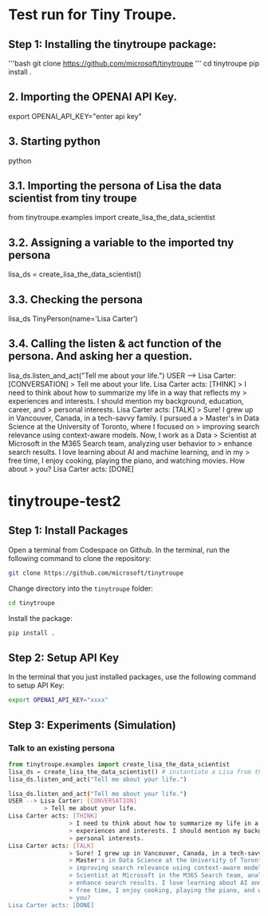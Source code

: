 # Test run for Tiny Troupe.

## Step 1: Installing the tinytroupe package:
'''bash
git clone https://github.com/microsoft/tinytroupe
'''
cd tinytroupe
pip install .

## 2. Importing the OPENAI API Key.
export OPENAI_API_KEY="enter api key"

## 3. Starting python
python

## 3.1. Importing the persona of Lisa the data scientist from tiny troupe
from tinytroupe.examples import create_lisa_the_data_scientist

## 3.2. Assigning a variable to the imported tny persona
lisa_ds = create_lisa_the_data_scientist()

## 3.3. Checking the persona
lisa_ds
TinyPerson(name='Lisa Carter')

## 3.4. Calling the listen & act function of the persona. And asking her a question.


lisa_ds.listen_and_act("Tell me about your life.")
USER --> Lisa Carter: [CONVERSATION] 
          > Tell me about your life.
Lisa Carter acts: [THINK] 
                 > I need to think about how to summarize my life in a way that reflects my
                 > experiences and interests. I should mention my background, education, career, and
                 > personal interests.
Lisa Carter acts: [TALK] 
                 > Sure! I grew up in Vancouver, Canada, in a tech-savvy family. I pursued a
                 > Master's in Data Science at the University of Toronto, where I focused on
                 > improving search relevance using context-aware models. Now, I work as a Data
                 > Scientist at Microsoft in the M365 Search team, analyzing user behavior to
                 > enhance search results. I love learning about AI and machine learning, and in my
                 > free time, I enjoy cooking, playing the piano, and watching movies. How about
                 > you?
Lisa Carter acts: [DONE]


# tinytroupe-test2

## Step 1: Install Packages

Open a terminal from Codespace on Github. In the terminal, run the following command to clone the repository:

```bash
git clone https://github.com/microsoft/tinytroupe
```

Change directory into the `tinytroupe` folder:

```bash
cd tinytroupe
```

Install the package:

```bash
pip install .
```

## Step 2: Setup API Key

In the terminal that you just installed packages, use the following command to setup API Key:

```bash
export OPENAI_API_KEY="xxxx"
```

## Step 3: Experiments (Simulation)

### Talk to an existing persona

```python
from tinytroupe.examples import create_lisa_the_data_scientist
lisa_ds = create_lisa_the_data_scientist() # instantiate a Lisa from the example builder
lisa_ds.listen_and_act("Tell me about your life.")
```


```bash
lisa_ds.listen_and_act("Tell me about your life.")
USER --> Lisa Carter: [CONVERSATION] 
          > Tell me about your life.
Lisa Carter acts: [THINK] 
                 > I need to think about how to summarize my life in a way that reflects my
                 > experiences and interests. I should mention my background, education, career, and
                 > personal interests.
Lisa Carter acts: [TALK] 
                 > Sure! I grew up in Vancouver, Canada, in a tech-savvy family. I pursued a
                 > Master's in Data Science at the University of Toronto, where I focused on
                 > improving search relevance using context-aware models. Now, I work as a Data
                 > Scientist at Microsoft in the M365 Search team, analyzing user behavior to
                 > enhance search results. I love learning about AI and machine learning, and in my
                 > free time, I enjoy cooking, playing the piano, and watching movies. How about
                 > you?
Lisa Carter acts: [DONE]
```